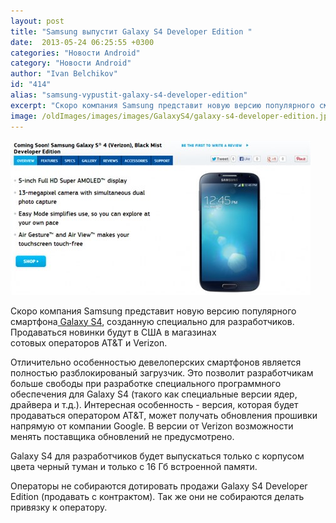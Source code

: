 ```yaml
---
layout: post
title: "Samsung выпустит Galaxy S4 Developer Edition "
date:  2013-05-24 06:25:55 +0300
categories: "Новости Android"
category: "Новости Android"
author: "Ivan Belchikov"
id: "414"
alias: "samsung-vypustit-galaxy-s4-developer-edition"
excerpt: "Скоро компания Samsung представит новую версию популярного смартфона Galaxy S4, созданную специально для разработчиков. Продаваться новинки будут в США в магазинах сотовых операторов AT&amp;T и Verizon."
image: /oldImages/images/images/GalaxyS4/galaxy-s4-developer-edition.jpg
---
```

<img src="/oldImages/images/images/GalaxyS4/galaxy-s4-developer-edition.jpg" alt="Samsung Galaxy S4 Developer Edition" />

Скоро компания Samsung представит новую версию популярного смартфона<a href="index.php?option=com_content&amp;view=article&amp;id=396&amp;catid=8&amp;Itemid=102"> Galaxy S4</a>, созданную специально для разработчиков. Продаваться новинки будут в США в магазинах сотовых операторов AT&amp;T и Verizon.


Отличительно особенностью девелоперских смартфонов является полностью разблокированый загрузчик. Это позволит разработчикам больше свободы при разработке специального программного обеспечения для Galaxy S4 (такого как специальные версии ядер, драйвера и т.д.). Интересная особенность - версия, которая будет продаваться оператором AT&amp;T, может получать обновления прошивки напрямую от компании Google. В версии от Verizon возможности менять поставщика обновлений не предусмотрено.

Galaxy S4 для разработчиков будет выпускаться только с корпусом цвета черный туман и только с 16 Гб встроенной памяти.

Операторы не собираются дотировать продажи Galaxy S4 Developer Edition (продавать с контрактом). Так же они не собираются делать привязку к оператору.
